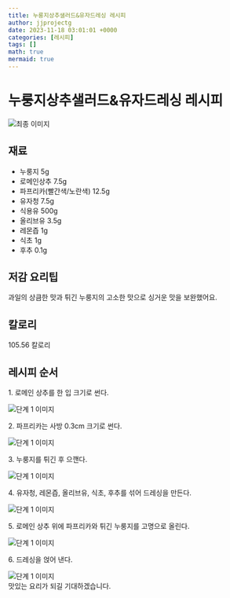 ```yaml
---
title: 누룽지상추샐러드&유자드레싱 레시피
author: jjprojectg
date: 2023-11-18 03:01:01 +0000
categories: [레시피]
tags: []
math: true
mermaid: true
---
```

<meta name="og:type" content="website"/>
<meta charset="UTF-8"/>
<div class="header">
  <h1>누룽지상추샐러드&유자드레싱 레시피</h1>
</div>

<div class="container my-4">
  <div class="row">
    <div class="col-12 col-md-6">
      <div class="recipe-image">
        <img src="http://www.foodsafetykorea.go.kr/uploadimg/20210128/20210128055656_1611824216006.jpg" class="step-image" alt="최종 이미지"/>
      </div>
    </div>
    <div class="col-12 col-md-6">
      <div class="ingredients">
        <h2>재료</h2>
        <ul class="card">
          <li> 누룽지 5g </li>
          <li>  로메인상추 7.5g </li>
          <li>  파프리카(빨간색/노란색) 12.5g </li>
          <li>  유자청 7.5g </li>
          <li>  식용유 500g </li>
          <li>  올리브유 3.5g </li>
          <li>  레몬즙 1g </li>
          <li>  식초 1g </li>
          <li>  후추 0.1g </li>
</ul>
      </div>
    </div>
    <div class="col-12 col-md-6">
      <div class="ingredients">
        <h2>저감 요리팁</h2>
        <div class="card"> 
          <p>
            과일의 상큼한 맛과 튀긴 누룽지의 고소한 맛으로 싱거운 맛을 보완했어요.
          </p>
        </div>
      </div>
      <div class="ingredients">
        <h2>칼로리</h2>
        <div class="card"> 
          <p>
            105.56 칼로리
          </p>
        </div>
      </div>
    </div>
  </div>

  <h2 class="my-4">레시피 순서</h2>
  <div class="card recipe-card">
    <div class="card-body recipe-step">
      <p class="card-text step-description">1. 로메인 상추를 한 입 크기로 썬다.</p>
      <img src="http://www.foodsafetykorea.go.kr/uploadimg/20210128/20210128055718_1611824238396.JPG" alt="단계 1 이미지" class="step-image"/>
    </div>
  </div>
  <div class="card recipe-card">
    <div class="card-body recipe-step">
      <p class="card-text step-description">2. 파프리카는 사방 0.3cm 크기로 썬다.</p>
      <img src="http://www.foodsafetykorea.go.kr/uploadimg/20210128/20210128055729_1611824249881.JPG" alt="단계 1 이미지" class="step-image"/>
    </div>
  </div>
  <div class="card recipe-card">
    <div class="card-body recipe-step">
      <p class="card-text step-description">3. 누룽지를 튀긴 후 으깬다.</p>
      <img src="http://www.foodsafetykorea.go.kr/uploadimg/20210128/20210128055745_1611824265798.JPG" alt="단계 1 이미지" class="step-image"/>
    </div>
  </div>
  <div class="card recipe-card">
    <div class="card-body recipe-step">
      <p class="card-text step-description">4. 유자청, 레몬즙, 올리브유, 식초, 후추를 섞어 드레싱을 만든다.</p>
      <img src="http://www.foodsafetykorea.go.kr/uploadimg/20210128/20210128055758_1611824278574.JPG" alt="단계 1 이미지" class="step-image"/>
    </div>
  </div>
  <div class="card recipe-card">
    <div class="card-body recipe-step">
      <p class="card-text step-description">5. 로메인 상추 위에 파프리카와 튀긴 누룽지를 고명으로 올린다.</p>
      <img src="http://www.foodsafetykorea.go.kr/uploadimg/20210128/20210128055812_1611824292423.JPG" alt="단계 1 이미지" class="step-image"/>
    </div>
  </div>
  <div class="card recipe-card">
    <div class="card-body recipe-step">
      <p class="card-text step-description">6. 드레싱을 얹어 낸다.</p>
      <img src="http://www.foodsafetykorea.go.kr/uploadimg/20210128/20210128055826_1611824306126.JPG" alt="단계 1 이미지" class="step-image"/>
    </div>
  </div>

</div>
맛있는 요리가 되길 기대하겠습니다.
